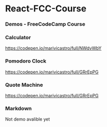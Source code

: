 # React-FCC-Course

### Demos - FreeCodeCamp Course

### Calculator
https://codepen.io/marivicastro/full/NWdvWbY

### Pomodoro Clock
https://codepen.io/marivicastro/full/GRrEpPG

### Quote Machine
https://codepen.io/marivicastro/full/GRrEpPG

### Markdown
Not demo avalible yet
